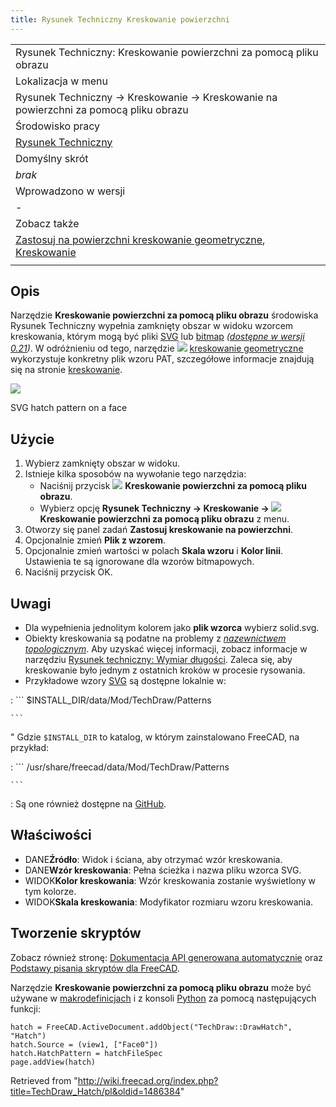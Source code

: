 ```yaml
---
title: Rysunek Techniczny Kreskowanie powierzchni
---
```

|  |
| --- |
| Rysunek Techniczny: Kreskowanie powierzchni za pomocą pliku obrazu |
| Lokalizacja w menu |
| Rysunek Techniczny → Kreskowanie → Kreskowanie na powierzchni za pomocą pliku obrazu |
| Środowisko pracy |
| [Rysunek Techniczny](/TechDraw_Workbench/pl "TechDraw Workbench/pl") |
| Domyślny skrót |
| *brak* |
| Wprowadzono w wersji |
| - |
| Zobacz także |
| [Zastosuj na powierzchni kreskowanie geometryczne](/TechDraw_GeometricHatch/pl "TechDraw GeometricHatch/pl"), [Kreskowanie](/TechDraw_Hatching/pl "TechDraw Hatching/pl") |
|  |

## Opis

Narzędzie **Kreskowanie powierzchni za pomocą pliku obrazu** środowiska Rysunek Techniczny wypełnia zamknięty obszar w widoku wzorcem kreskowania, którym mogą być pliki [SVG](/SVG/pl "SVG/pl") lub [bitmap](/Bitmap/pl "Bitmap/pl") *([dostępne w wersji 0.21](/Release_notes_0.21/pl "Release notes 0.21/pl"))*.
W odróżnieniu od tego, narzędzie ![](/images/TechDraw_GeometricHatch.svg) [kreskowanie geometryczne](/TechDraw_GeometricHatch/pl "TechDraw GeometricHatch/pl") wykorzystuje konkretny plik wzoru PAT, szczegółowe informacje znajdują się na stronie [kreskowanie](/TechDraw_Hatching/pl "TechDraw Hatching/pl").

![](/images/TechDraw_Hatch_example.png)

SVG hatch pattern on a face

## Użycie

1. Wybierz zamknięty obszar w widoku.
2. Istnieje kilka sposobów na wywołanie tego narzędzia:
   * Naciśnij przycisk ![](/images/TechDraw_Hatch.svg) **Kreskowanie powierzchni za pomocą pliku obrazu**.
   * Wybierz opcję **Rysunek Techniczny → Kreskowanie → ![](/images/TechDraw_Hatch.svg) Kreskowanie powierzchni za pomocą pliku obrazu** z menu.
3. Otworzy się panel zadań **Zastosuj kreskowanie na powierzchni**.
4. Opcjonalnie zmień **Plik z wzorem**.
5. Opcjonalnie zmień wartości w polach **Skala wzoru** i **Kolor linii**. Ustawienia te są ignorowane dla wzorów bitmapowych.
6. Naciśnij przycisk OK.

## Uwagi

* Dla wypełnienia jednolitym kolorem jako **plik wzorca** wybierz solid.svg.
* Obiekty kreskowania są podatne na problemy z *[nazewnictwem topologicznym](/Topological_naming_problem/pl "Topological naming problem/pl")*. Aby uzyskać więcej informacji, zobacz informacje w narzędziu [Rysunek techniczny: Wymiar długości](/TechDraw_LengthDimension/pl "TechDraw LengthDimension/pl"). Zaleca się, aby kreskowanie było jednym z ostatnich kroków w procesie rysowania.
* Przykładowe wzory [SVG](/SVG/pl "SVG/pl") są dostępne lokalnie w:

:   ```
    $INSTALL_DIR/data/Mod/TechDraw/Patterns

    ```

" Gdzie `$INSTALL_DIR` to katalog, w którym zainstalowano FreeCAD, na przykład:

:   ```
    /usr/share/freecad/data/Mod/TechDraw/Patterns

    ```
:   Są one również dostępne na [GitHub](https://github.com/FreeCAD/FreeCAD/tree/master/src/Mod/TechDraw/Patterns).

## Właściwości

* DANE**Źródło**: Widok i ściana, aby otrzymać wzór kreskowania.
* DANE**Wzór kreskowania**: Pełna ścieżka i nazwa pliku wzorca SVG.
* WIDOK**Kolor kreskowania**: Wzór kreskowania zostanie wyświetlony w tym kolorze.
* WIDOK**Skala kreskowania**: Modyfikator rozmiaru wzoru kreskowania.

## Tworzenie skryptów

Zobacz również stronę: [Dokumentacja API generowana automatycznie](https://freecad.github.io/SourceDoc/) oraz [Podstawy pisania skryptów dla FreeCAD](/FreeCAD_Scripting_Basics/pl "FreeCAD Scripting Basics/pl").

Narzędzie **Kreskowanie powierzchni za pomocą pliku obrazu** może być używane w [makrodefinicjach](/Macros/pl "Macros/pl") i z konsoli [Python](/Python/pl "Python/pl") za pomocą następujących funkcji:

```
hatch = FreeCAD.ActiveDocument.addObject("TechDraw::DrawHatch", "Hatch")
hatch.Source = (view1, ["Face0"])
hatch.HatchPattern = hatchFileSpec
page.addView(hatch)

```

Retrieved from "<http://wiki.freecad.org/index.php?title=TechDraw_Hatch/pl&oldid=1486384>"